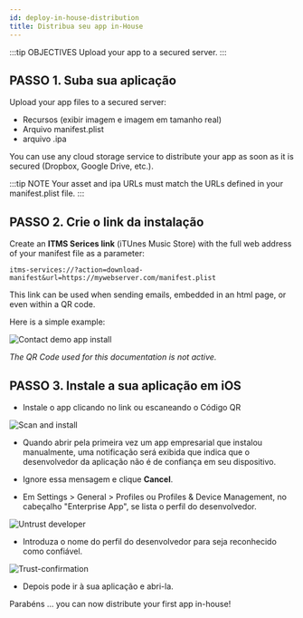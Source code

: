 ```yaml
---
id: deploy-in-house-distribution
title: Distribua seu app in-House
---
```


:::tip OBJECTIVES Upload your app to a secured server. :::

## PASSO 1. Suba sua aplicação

Upload your app files to a secured server:

* Recursos (exibir imagem e imagem em tamanho real)
* Arquivo manifest.plist
* arquivo .ipa

You can use any cloud storage service to distribute your app as soon as it is secured (Dropbox, Google Drive, etc.).

:::tip NOTE Your asset and ipa URLs must match the URLs defined in your manifest.plist file. :::

## PASSO 2. Crie o link da instalação

Create an **ITMS Serices link** (iTUnes Music Store) with the full web address of your manifest file as a parameter:

    itms-services://?action=download-manifest&url=https://mywebserver.com/manifest.plist
    
    

This link can be used when sending emails, embedded in an html page, or even within a QR code.

Here is a simple example:

![Contact demo app install](assets/en/deploy-in-house/Contact-demo-app-install.png)

*The QR Code used for this documentation is not active.*

## PASSO 3. Instale a sua aplicação em iOS

* Instale o app clicando no link ou escaneando o Código QR

![Scan and install](assets/en/deploy-in-house/Scan-and-install.png)

* Quando abrir pela primeira vez um app empresarial que instalou manualmente, uma notificação será exibida que indica que o desenvolvedor da aplicação não é de confiança em seu dispositivo.

* Ignore essa mensagem e clique **Cancel**.

* Em Settings > General > Profiles ou Profiles & Device Management, no cabeçalho "Enterprise App", se lista o perfil do desenvolvedor.

![Untrust developer](assets/en/deploy-in-house/Untrust-developer.png)

* Introduza o nome do perfil do desenvolvedor para seja reconhecido como confiável.

![Trust-confirmation](assets/en/deploy-in-house/Trust-confirmation.png)

* Depois pode ir à sua aplicação e abri-la.

Parabéns ... you can now distribute your first app in-house!